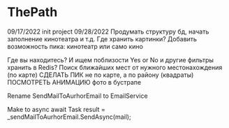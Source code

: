 # ThePath
09/17/2022 init project
09/28/2022 Продумать структуру бд, начать заполнение кинотеатра и т.д.
Где хранить картинки?
Добавить возможность пика: кинотеатр или само кино

Где вы находитесь? И ищем поблизости
Yes or No и другие фильтры хранить в Redis?
Поиск ближайших мест от нужного местонахождения (по карте)
СДЕЛАТЬ ПИК не по карте, а по району (квадраты)
ПОСМОТРЕТЬ АНИМАЦИЮ фото в бустрапе

Rename SendMailToAurhorEmail to EmailService

Make to async await   Task<bool> result = _sendMailToAurhorEmail.SendAsync(mail);